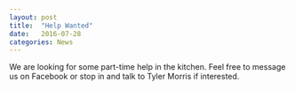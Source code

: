 ```yaml
---
layout: post
title:  "Help Wanted"
date:   2016-07-28
categories: News
---
```

We are looking for some part-time help in the kitchen. Feel free to message us on Facebook or stop in and talk to Tyler Morris if interested.
